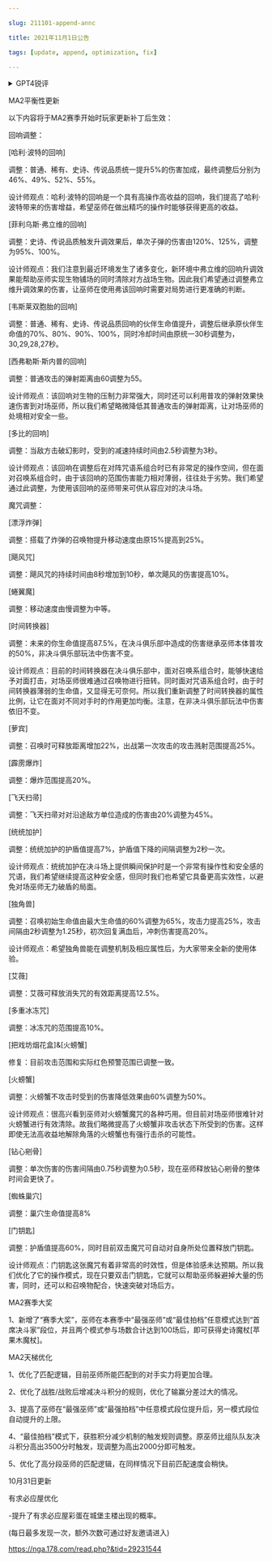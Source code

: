```yaml
---

slug: 211101-append-annc

title: 2021年11月1日公告

tags: [update, append, optimization, fix]

---
```


<details>

<summary>GPT4锐评</summary>



</details>

<!--truncate-->


<span id='adjustment'>MA2平衡性更新</span>

以下内容将于MA2赛季开始时玩家更新补丁后生效：

回响调整：

[哈利·波特的回响]

调整：普通、稀有、史诗、传说品质统一提升5%的伤害加成，最终调整后分别为46%、49%、52%、55%。

设计师观点：哈利·波特的回响是一个具有高操作高收益的回响，我们提高了哈利·波特带来的伤害增益，希望巫师在做出精巧的操作时能够获得更高的收益。

[菲利乌斯·弗立维的回响]

调整：史诗、传说品质触发升调效果后，单次子弹的伤害由120%、125%，调整为95%、100%。

设计师观点：我们注意到最近环境发生了诸多变化，新环境中弗立维的回响升调效果能帮助巫师实现生物铺场的同时清除对方战场生物。因此我们希望通过调整弗立维升调效果的伤害，让巫师在使用弗该回响时需要对局势进行更准确的判断。

[韦斯莱双胞胎的回响]

调整：普通、稀有、史诗、传说品质回响的伙伴生命值提升，调整后继承原伙伴生命值的70%、80%、90%、100%，同时冷却时间由原统一30秒调整为，30,29,28,27秒。

[西弗勒斯·斯内普的回响]

调整：普通攻击的弹射距离由60调整为55。

设计师观点：该回响对生物的压制力非常强大，同时还可以利用普攻的弹射效果快速伤害到对场巫师，所以我们希望略微降低其普通攻击的弹射距离，让对场巫师的处境相对安全一些。

[多比的回响]

调整：当敌方击破幻影时，受到的减速持续时间由2.5秒调整为3秒。

设计师观点：该回响在调整后在对阵咒语系组合时已有非常足的操作空间，但在面对召唤系组合时，由于该回响的范围伤害能力相对薄弱，往往处于劣势。我们希望通过此调整，为使用该回响的巫师带来可供从容应对的决斗场。

魔咒调整：

[漂浮炸弹]

调整：搭载了炸弹的召唤物提升移动速度由原15%提高到25%。

[飓风咒]

调整：飓风咒的持续时间由8秒增加到10秒，单次飓风的伤害提高10%。

[蜷翼魔]

调整：移动速度由慢调整为中等。

[时间转换器]

调整：未来的你生命值提高87.5%，在决斗俱乐部中造成的伤害继承巫师本体普攻的50%，非决斗俱乐部玩法中伤害不变。

设计师观点：目前的时间转换器在决斗俱乐部中，面对召唤系组合时，能够快速给予对面打击，对场巫师很难通过召唤物进行扭转。同时面对咒语系组合时，由于时间转换器薄弱的生命值，又显得无可奈何。所以我们重新调整了时间转换器的属性比例，让它在面对不同对手时的作用更加均衡。注意，在非决斗俱乐部玩法中伤害依旧不变。

[萝宾]

调整：召唤时可释放距离增加22%，出战第一次攻击的攻击溅射范围提高25%。

[霹雳爆炸]

调整：爆炸范围提高20%。

[飞天扫帚]

调整：飞天扫帚对对沿途敌方单位造成的伤害由20%调整为45%。

[统统加护]

调整：统统加护的护盾值提高7%，护盾值下降的间隔调整为2秒一次。

设计师观点：统统加护在决斗场上提供瞬间保护时是一个非常有操作性和安全感的咒语，我们希望继续提高这种安全感，但同时我们也希望它具备更高实效性，以避免对场巫师无力破盾的局面。

[独角兽]

调整：召唤初始生命值由最大生命值的60%调整为65%，攻击力提高25%，攻击间隔由2秒调整为1.25秒，初次回复满血后，冲刺伤害提高20%。

设计师观点：希望独角兽能在调整机制及相应属性后，为大家带来全新的使用体验。

[艾薇]

调整：艾薇可释放消失咒的有效距离提高12.5%。

[多重冰冻咒]

调整：冰冻咒的范围提高10%。

[把戏坊烟花盒]&[火螃蟹]

修复：目前攻击范围和实际红色预警范围已调整一致。

[火螃蟹]

调整：火螃蟹不攻击时受到的伤害降低效果由60%调整为50%。

设计师观点：很高兴看到巫师对火螃蟹魔咒的各种巧用。但目前对场巫师很难针对火螃蟹进行有效清除。故我们略微提高了火螃蟹非攻击状态下所受到的伤害。这样即使无法高收益地解除角落的火螃蟹也有强行击杀的可能性。

[钻心剜骨]

调整：单次伤害的伤害间隔由0.75秒调整为0.5秒，现在巫师释放钻心剜骨的整体时间会更快了。

[蜘蛛巢穴]

调整：巢穴生命值提高8%

[门钥匙]

调整：护盾值提高60%，同时目前双击魔咒可自动对自身所处位置释放门钥匙。

设计师观点：门钥匙这张魔咒有着非常高的时效性，但是体验感未达预期。所以我们优化了它的操作模式，现在只要双击门钥匙，它就可以帮助巫师躲避掉大量的伤害，同时，还可以和召唤物配合，快速突破对场后方。

MA2赛季大奖

1、新增了“赛季大奖”，巫师在本赛季中“最强巫师”或“最佳拍档”任意模式达到“首席决斗家”段位，并且两个模式参与场数合计达到100场后，即可获得史诗魔杖[苹果木魔杖]。

MA2天梯优化

1、优化了匹配逻辑，目前巫师所能匹配到的对手实力将更加合理。

2、优化了战胜/战败后增减决斗积分的规则，优化了输赢分差过大的情况。

3、提高了巫师在“最强巫师”或“最强拍档”中任意模式段位提升后，另一模式段位自动提升的上限。

4、“最佳拍档”模式下，获胜积分减少机制的触发规则调整。原巫师比组队队友决斗积分高出3500分时触发，现调整为高出2000分即可触发。

5、优化了高分段巫师的匹配逻辑，在同样情况下目前匹配速度会稍快。

10月31日更新

有求必应屋优化

-提升了有求必应屋彩蛋在城堡主楼出现的概率。

(每日最多发现一次，额外次数可通过好友邀请进入)

https://nga.178.com/read.php?&tid=29231544